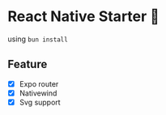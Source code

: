 # React Native Starter 👋

using `bun install`

## Feature

- [x] Expo router
- [x] Nativewind
- [x] Svg support
